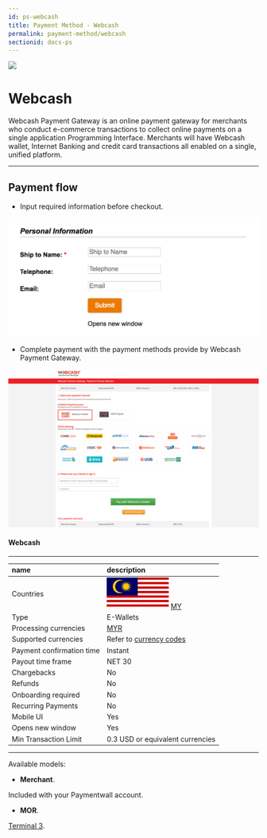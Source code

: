 ```yaml
---
id: ps-webcash
title: Payment Method - Webcash
permalink: payment-method/webcash
sectionid: docs-ps
---
```


<div class="docs-ps-header">
    <div class="docs-ps-logo">
        <img src="https://api.paymentwall.com/images/ps_logos/pm_webcash.png">
    </div>
    <h1>Webcash</h1>
</div>

<div class="docs-ps-body" markdown="1">

<div class="docs-ps-instructions" markdown="1">

Webcash Payment Gateway is an online payment gateway for merchants who conduct e-commerce transactions to collect online payments on a single application Programming Interface. Merchants will have Webcash wallet, Internet Banking and credit card transactions all enabled on a single, unified platform.

*** 

## Payment flow

* Input required information before checkout.

<div class="docs-img docs-small-img">
    <img src="/textures/pic/payment-system/e-wallet/webcash/webcash_preset.png">
</div>

* Complete payment with the payment methods provide by Webcash Payment Gateway.

<div class="docs-img">
    <img src="/textures/pic/payment-system/e-wallet/webcash/webcash_checkout.png">
</div>

</div>

<div class="docs-ps-attributes" markdown="1">
<div class="docs-ps-attributes-body" markdown="1">

#### Webcash

***

|name|description|
|:--|:--|
|Countries| <img class="flags" src="/textures/pic/flags/asia/malaysia.png"> [MY](hhttps://en.wikipedia.org/wiki/Malaysia)|
|Type|E-Wallets|
|Processing currencies|[MYR](https://en.wikipedia.org/wiki/Malaysian_ringgit)|
|Supported currencies| Refer to [currency codes](/reference/currencies)|
|Payment confirmation time|Instant|
|Payout time frame| NET 30|
|Chargebacks|No|
|Refunds|No|
|Onboarding required| No|
|Recurring Payments|No|
|Mobile UI|Yes|
|Opens new window|Yes|
|Min Transaction Limit|0.3 USD or equivalent currencies|

***

Available models:

* **Merchant**.

Included with your Paymentwall account.

* **MOR**.

[Terminal 3](https://www.terminal3.com/).

</div>
</div>

</div>